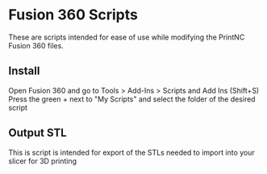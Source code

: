 # Fusion 360 Scripts

These are scripts intended for ease of use while modifying the PrintNC Fusion 360 files.

## Install

Open Fusion 360 and go to Tools > Add-Ins > Scripts and Add Ins (Shift+S)
Press the green + next to "My Scripts" and select the folder of the desired script

## Output STL

This is script is intended for export of the STLs needed to import into your slicer for 3D printing